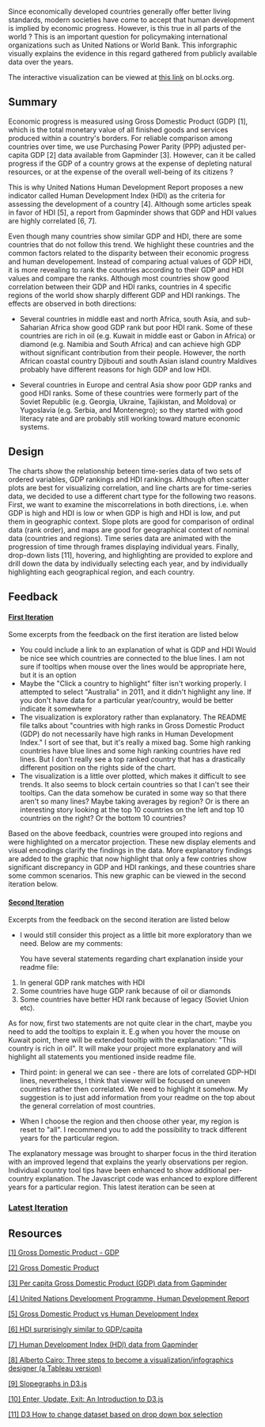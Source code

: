 Since economically developed countries generally offer better living standards, modern societies have come to accept that human development is implied by economic progress. However, is this true in all parts of the world ? This is an important question for policymaking international organizations such as United Nations or World Bank. This inforgraphic visually explains the evidence in this regard gathered from publicly available data over the years. 

The interactive visualization can be viewed at [this link][ITER_LATEST] on bl.ocks.org.

## Summary ##
Economic progress is measured using Gross Domestic Product (GDP) [1], which is the total monetary value of all finished goods and services produced within a country's borders. For reliable comparison among countries over time, we use Purchasing Power Parity (PPP) adjusted per-capita GDP [2] data available from Gapminder [3]. However, can it be called progress if the GDP of a country grows at the expense of depleting natural resources, or at the expense of the overall well-being of its citizens ?

This is why United Nations Human Development Report proposes a new indicator called Human Development Index (HDI) as the criteria for assessing the development of a country [4]. Although some articles speak in favor of HDI [5], a report from Gapminder shows that GDP and HDI values are highly correlated [6, 7]. 

Even though many countries show similar GDP and HDI, there are some countries that do not follow this trend. We highlight these countries and the common factors related to the disparity between their economic progress and human developement. Instead of comparing actual values of GDP HDI, it is more revealing to rank the countries according to their GDP and HDI values and compare the ranks. Although most countries show good correlation between their GDP and HDI ranks, countries in 4 specific regions of the world show sharply different GDP and HDI rankings. The effects are observed in both directions:

* Several countries in middle east and north Africa, south Asia, and sub-Saharian Africa show good GDP rank but poor HDI rank. Some of these countries are rich in  oil (e.g. Kuwait in middle east or Gabon in Africa) or diamond (e.g. Namibia and South Africa) and can achieve high GDP without significant contribution from their people. However, the north African coastal country Djibouti and south Asian island country Maldives probably have different reasons for high GDP and low HDI.

* Several countries in Europe and central Asia show poor GDP ranks and good HDI ranks. Some of these countries were formerly part of the Soviet Republic (e.g. Georgia, Ukraine, Tajikistan, and Moldova) or Yugoslavia (e.g. Serbia, and Montenegro); so they started with good literacy rate and are probably still working toward mature economic systems. 

## Design ##
The charts show the relationship beteen time-series data of two sets of ordered variables, GDP rankings and HDI rankings. Although often scatter plots are best for visualizing correlation, and line charts are for time-series data, we decided to use a different chart type for the following two reasons. First, we want to examine the miscorrelations in both directions, i.e. when GDP is high and HDI is low or when GDP is high and HDI is low, and put them in geographic context. Slope plots are good for comparison of ordinal data (rank order), and maps are good for geographical context of nominal data (countries and regions). Time series data are animated with the progression of time through frames displaying individual years. Finally, drop-down lists [11], hovering, and highlighting are provided to explore and drill down the data by individually selecting each year, and by individually highlighting each geographical region, and each country.

## Feedback ##

#### [First Iteration][ITER1]

Some excerpts from the feedback on the first iteration are listed below  

 * You could include a link to an explanation of what is GDP and HDI
Would be nice see which countries are connected to the blue lines. I am not sure if tooltips when mouse over the lines would be appropriate here, but it is an option
 * Maybe the "Click a country to highlight" filter isn't working properly. I attempted to select "Australia" in 2011, and it didn't highlight any line. If you don't have data for a particular year/country, would be better indicate it somewhere
 * The visualization is exploratory rather than explanatory. The README file talks about "countries with high ranks in Gross Domestic Product (GDP) do not necessarily have high ranks in Human Development Index." I sort of see that, but it's really a mixed bag. Some high ranking countries have blue lines and some high ranking countries have red lines. But I don't really see a top ranked country that has a drastically different position on the rights side of the chart.
 * The visualization is a little over plotted, which makes it difficult to see trends. It also seems to block certain countries so that I can't see their tooltips. Can the data somehow be curated in some way so that there aren't so many lines? Maybe taking averages by region? Or is there an interesting story looking at the top 10 countries on the left and top 10 countries on the right? Or the bottom 10 countries?

Based on the above feedback, countries were grouped into regions and were highlighted on a mercator projection. These new display elements and visual encodings clarify the findings in the data. More explanatory findings are added to the graphic that now highlight that only a few contries show significant discrepancy in GDP and HDI rankings, and these countries share some common scenarios. This new graphic can be viewed in the second iteration below.

#### [Second Iteration][ITER2]

Excerpts from the feedback on the second iteration are listed below

* I would still consider this project as a little bit more exploratory than we need. Below are my comments:

  You have several statements regarding chart explanation inside your readme file:

 1. In general GDP rank matches with HDI
 1. Some countries have huge GDP rank because of oil or diamonds
 1. Some countries have better HDI rank because of legacy (Soviet Union etc).

 As for now, first two statements are not quite clear in the chart, maybe you need to add the tooltips to explain it. E.g when you hover the mouse on Kuwait point, there will be extended tooltip with the explanation: "This country is rich in oil". It will make your project more explanatory and will highlight all statements you mentioned inside readme file.

* Third point: in general we can see - there are lots of correlated GDP-HDI lines, nevertheless, I think that viewer will be focused on uneven countries rather then correlated. We need to highlight it somehow. My suggestion is to just add information from your readme on the top about the general correlation of most countries.

* When I choose the region and then choose other year, my region is reset to "all". I recommend you to add the possibility to track different years for the particular region.

The explanatory message was brought to sharper focus in the third iteration with an improved legend that explains the yearly observations per region. Individual country tool tips have been enhanced to show additional  per-country explanation. The Javascript code was enhanced to explore different years for a particular region. This latest iteration can be seen at

### [Latest Iteration][ITER_LATEST]

[ITER1]:http://bl.ocks.org/hominid101/raw/ca86c5df0608309c44b9/
[ITER2]:http://bl.ocks.org/hominid101/raw/22ff8b1d7410000417a6/
[ITER_LATEST]: http://bl.ocks.org/hominid101/raw/e0b4b770a9d21d121293/

## Resources ##
[[1] Gross Domestic Product - GDP](http://www.investopedia.com/terms/g/gdp.asp)

[[2] Gross Domestic Product](https://en.wikipedia.org/wiki/Gross_domestic_product)

[[3] Per capita Gross Domestic Product (GDP) data from Gapminder](http://spreadsheets.google.com/pub?key=0AkBd6lyS3EmpdHo5S0J6ekhVOF9QaVhod05QSGV4T3c&output=xls)

[[4] United Nations Development Programme, Human Development Report](http://hdr.undp.org/en/content/human-development-index-hdi)

[[5] Gross Domestic Product vs Human Development Index](http://www.statemaster.com/article/Gross-Domestic-Product-vs-Human-Development-Index)

[[6] HDI surprisingly similar to GDP/capita](http://www.gapminder.org/news/hdi-surprisingly-similar-to-gdpcapita/)

[[7] Human Development Index (HDI) data from Gapminder](http://spreadsheets.google.com/pub?key=tyadrylIpQ1K_iHP407374Q&output=xls)

[[8] Alberto Cairo: Three steps to become a visualization/infographics designer (a Tableau version)](http://vizwiz.blogspot.com/2013/01/alberto-cairo-three-steps-to-become.html)

[[9] Slopegraphs in D3.js](http://vandykeindustries.com/slopegraphs-d3.html)

[[10] Enter, Update, Exit: An Introduction to D3.js](https://medium.com/@c_behrens/enter-update-exit-6cafc6014c36)

[[11] D3 How to change dataset based on drop down box selection](http://stackoverflow.com/questions/24193593/d3-how-to-change-dataset-based-on-drop-down-box-selection)
